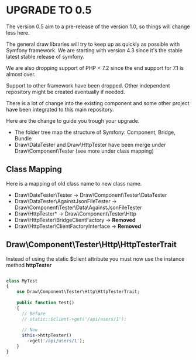 UPGRADE TO 0.5
==============

The version 0.5 aim to a pre-release of the version 1.0, so things will change less here.

The general draw libraries will try to keep up as quickly as possible with Symfony framework.
We are starting with version 4.3 since it's the stable latest stable release of symfony.

We are also dropping support of PHP < 7.2 since the end support for 7.1 is almost over.

Support to other framework have been dropped. Other independent repository might be created eventually if needed.

There is a lot of change into the existing component and some other project have been integrated 
to this main repository.

Here are the change to guide you trough your upgrade.

 - The folder tree map the structure of Symfony: Component, Bridge, Bundle
 - Draw\DataTester and Draw\HttpTester have been merge under Draw\Component\Tester (see more under class mapping)

## Class Mapping

Here is a mapping of old class name to new class name.

 - Draw\DateTester\Tester -> Draw\Component\Tester\DataTester
 - Draw\DataTester\AgainstJsonFileTester -> Draw\Component\Tester\Data\AgainstJsonFileTester
 - Draw\HttpTester\* -> Draw\Component\Tester\Http
 - Draw\HttpTester\BridgeClientFactory -> **Removed**
 - Draw\HttpTester\ClientFactoryInterface -> **Removed**
 
## Draw\Component\Tester\Http\HttpTesterTrait

Instead of using the static $client attribute you must now use the instance method **httpTester**

```PHP

class MyTest
{
    use Draw\Component\Tester\Http\HttpTesterTrait;
    
    public function test()
    {
      // Before 
      // static::$client->get('/api/users/1');
      
      // Now
      $this->httpTester()
        ->get('/api/users/1');
    }
}

```